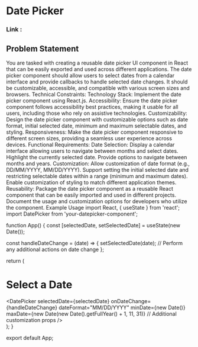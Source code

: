 

# Date Picker

 ### Link : 
## Problem Statement
You are tasked with creating a reusable date picker UI component in React that can be easily exported and used across different applications. The date picker component should allow users to select dates from a calendar interface and provide callbacks to handle selected date changes. It should be customizable, accessible, and compatible with various screen sizes and browsers.
Technical Constraints:
Technology Stack: Implement the date picker component using React.js. 
Accessibility: Ensure the date picker component follows accessibility best practices, making it usable for all users, including those who rely on assistive technologies.
Customizability: Design the date picker component with customizable options such as date format, initial selected date, minimum and maximum selectable dates, and styling.
Responsiveness: Make the date picker component responsive to different screen sizes, providing a seamless user experience across devices.
Functional Requirements:
Date Selection:
Display a calendar interface allowing users to navigate between months and select dates.
Highlight the currently selected date.
Provide options to navigate between months and years.
Customization:
Allow customization of date format (e.g., DD/MM/YYYY, MM/DD/YYYY).
Support setting the initial selected date and restricting selectable dates within a range (minimum and maximum dates).
Enable customization of styling to match different application themes.
Reusability:
Package the date picker component as a reusable React component that can be easily imported and used in different projects.
Document the usage and customization options for developers who utilize the component.
Example Usage
import React, { useState } from 'react';
import DatePicker from 'your-datepicker-component';

function App() {
  const [selectedDate, setSelectedDate] = useState(new Date());

  const handleDateChange = (date) => {
    setSelectedDate(date);
    // Perform any additional actions on date change
  };

  return (
    <div>
      <h1>Select a Date</h1>
      <DatePicker
        selectedDate={selectedDate}
        onDateChange={handleDateChange}
        dateFormat="MM/DD/YYYY"
        minDate={new Date()}
        maxDate={new Date(new Date().getFullYear() + 1, 11, 31)}
        // Additional customization props
      />
    </div>
  );
}

export default App;



<!-- # Getting Started with Create React App

This project was bootstrapped with [Create React App](https://github.com/facebook/create-react-app).

## Available Scripts

In the project directory, you can run:

### `npm start`

Runs the app in the development mode.\
Open [http://localhost:3000](http://localhost:3000) to view it in your browser.

The page will reload when you make changes.\
You may also see any lint errors in the console.

### `npm test`

Launches the test runner in the interactive watch mode.\
See the section about [running tests](https://facebook.github.io/create-react-app/docs/running-tests) for more information.

### `npm run build`

Builds the app for production to the `build` folder.\
It correctly bundles React in production mode and optimizes the build for the best performance.

The build is minified and the filenames include the hashes.\
Your app is ready to be deployed!

See the section about [deployment](https://facebook.github.io/create-react-app/docs/deployment) for more information.

### `npm run eject`

**Note: this is a one-way operation. Once you `eject`, you can't go back!**

If you aren't satisfied with the build tool and configuration choices, you can `eject` at any time. This command will remove the single build dependency from your project.

Instead, it will copy all the configuration files and the transitive dependencies (webpack, Babel, ESLint, etc) right into your project so you have full control over them. All of the commands except `eject` will still work, but they will point to the copied scripts so you can tweak them. At this point you're on your own.

You don't have to ever use `eject`. The curated feature set is suitable for small and middle deployments, and you shouldn't feel obligated to use this feature. However we understand that this tool wouldn't be useful if you couldn't customize it when you are ready for it.

## Learn More

You can learn more in the [Create React App documentation](https://facebook.github.io/create-react-app/docs/getting-started).

To learn React, check out the [React documentation](https://reactjs.org/).

### Code Splitting

This section has moved here: [https://facebook.github.io/create-react-app/docs/code-splitting](https://facebook.github.io/create-react-app/docs/code-splitting)

### Analyzing the Bundle Size

This section has moved here: [https://facebook.github.io/create-react-app/docs/analyzing-the-bundle-size](https://facebook.github.io/create-react-app/docs/analyzing-the-bundle-size)

### Making a Progressive Web App

This section has moved here: [https://facebook.github.io/create-react-app/docs/making-a-progressive-web-app](https://facebook.github.io/create-react-app/docs/making-a-progressive-web-app)

### Advanced Configuration

This section has moved here: [https://facebook.github.io/create-react-app/docs/advanced-configuration](https://facebook.github.io/create-react-app/docs/advanced-configuration)

### Deployment

This section has moved here: [https://facebook.github.io/create-react-app/docs/deployment](https://facebook.github.io/create-react-app/docs/deployment)

### `npm run build` fails to minify

This section has moved here: [https://facebook.github.io/create-react-app/docs/troubleshooting#npm-run-build-fails-to-minify](https://facebook.github.io/create-react-app/docs/troubleshooting#npm-run-build-fails-to-minify) -->
